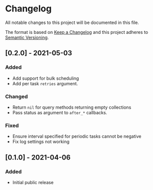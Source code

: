# Changelog

All notable changes to this project will be documented in this file.

The format is based on [Keep a Changelog](http://keepachangelog.com/en/1.0.0/)
and this project adheres to [Semantic Versioning](http://semver.org/spec/v2.0.0.html).

## [0.2.0] - 2021-05-03

### Added
- Add support for bulk scheduling
- Add per task `retries` argument.

### Changed
- Return `nil` for query methods returning empty collections
- Pass status as argument to `after_*` callbacks.

### Fixed
- Ensure interval specified for periodic tasks cannot be negative
- Fix log settings not working

## [0.1.0] - 2021-04-06

### Added
- Initial public release
